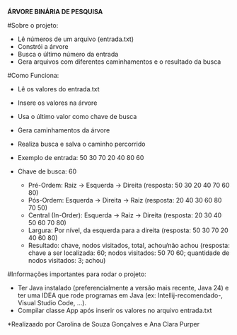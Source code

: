 **ÁRVORE BINÁRIA DE PESQUISA**

#Sobre o projeto:
 - Lê números de um arquivo (entrada.txt)
 - Constrói a árvore
 - Busca o último número da entrada
 - Gera arquivos com diferentes caminhamentos e o resultado da busca

#Como Funciona:
 - Lê os valores do entrada.txt
 - Insere os valores na árvore
 - Usa o último valor como chave de busca
 - Gera caminhamentos da árvore
 - Realiza busca e salva o caminho percorrido

 - Exemplo de entrada:
   50
   30
   70
   20
   40
   80
   60
   
 - Chave de busca: 60
   - Pré-Ordem: Raiz → Esquerda → Direita (resposta: 50 30 20 40 70 60 80)
   - Pós-Ordem: Esquerda → Direita → Raiz (resposta: 20 40 30 60 80 70 50)
   - Central (In-Order): Esquerda → Raiz → Direita (resposta: 20 30 40 50 60 70 80)
   - Largura: Por nível, da esquerda para a direita (resposta: 50 30 70 20 40 60 80)
   - Resultado: chave, nodos visitados, total, achou/não achou (resposta: chave a ser localizada: 60; nodos visitados: 50 70 60; quantidade de nodos visitados: 3; achou)

#Informações importantes para rodar o projeto:
 - Ter Java instalado (preferencialmente a versão mais recente, Java 24) e ter uma IDEA que rode programas em Java (ex: Intellij-recomendado-, Visual Studio Code, ...).
 - Compilar classe App após inserir os valores no arquivo entrada.txt


*Realizaado por Carolina de Souza Gonçalves e Ana Clara Purper
